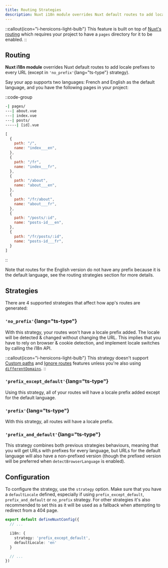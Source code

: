 ```yaml
---
title: Routing Strategies
description: Nuxt i18n module overrides Nuxt default routes to add locale prefixes to every URL with routing strategies.
---
```


::callout{icon="i-heroicons-light-bulb"}
This feature is built on top of [Nuxt's routing](https://nuxt.com/docs/getting-started/routing) which requires your project to have a `pages` directory for it to be enabled.
::

## Routing

**Nuxt i18n module** overrides Nuxt default routes to add locale prefixes to every URL (except in `'no_prefix'`{lang="ts-type"} strategy).

Say your app supports two languages: French and English as the default language, and you have the following pages in your project:

::code-group

```bash [Directory structure]
-| pages/
---| about.vue
---| index.vue
---| posts/
-----| [id].vue
```

```js [Generated routes (simplified)]
[
  {
    path: "/",
    name: "index___en",
  },
  {
    path: "/fr",
    name: "index___fr",
  },
  {
    path: "/about",
    name: "about___en",
  },
  {
    path: "/fr/about",
    name: "about___fr",
  },
  {
    path: "/posts/:id",
    name: "posts-id___en",
  },
  {
    path: "/fr/posts/:id",
    name: "posts-id___fr",
  }
]
```

::

Note that routes for the English version do not have any prefix because it is the default language, see the routing strategies section for more details.

## Strategies

There are 4 supported strategies that affect how app's routes are generated:

### `'no_prefix'`{lang="ts-type"}

With this strategy, your routes won't have a locale prefix added. The locale will be detected & changed without changing the URL. This implies that you have to rely on browser & cookie detection, and implement locale switches by calling the i18n API.

::callout{icon="i-heroicons-light-bulb"}
This strategy doesn't support [Custom paths](/docs/guide/custom-paths) and [Ignore routes](/docs/guide/ignoring-localized-routes) features unless you're also using [`differentDomains`](/docs/guide/different-domains).
::

### `'prefix_except_default'`{lang="ts-type"}

Using this strategy, all of your routes will have a locale prefix added except for the default language.

### `'prefix'`{lang="ts-type"}

With this strategy, all routes will have a locale prefix.

### `'prefix_and_default'`{lang="ts-type"}

This strategy combines both previous strategies behaviours, meaning that you will get URLs with prefixes for every language, but URLs for the default language will also have a non-prefixed version (though the prefixed version will be preferred when `detectBrowserLanguage` is enabled).

## Configuration

To configure the strategy, use the `strategy` option.
Make sure that you have a `defaultLocale` defined, especially if using `prefix_except_default`, `prefix_and_default` or `no_prefix` strategy. For other strategies it's also recommended to set this as it will be used as a fallback when attempting to redirect from a 404 page.

```ts [nuxt.config.ts]
export default defineNuxtConfig({
  // ...

  i18n: {
    strategy: 'prefix_except_default',
    defaultLocale: 'en'
  }

  // ...
})
```
